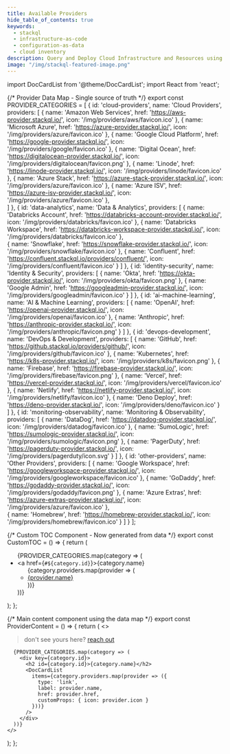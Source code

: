 ```yaml
---
title: Available Providers
hide_table_of_contents: true
keywords:
  - stackql
  - infrastructure-as-code
  - configuration-as-data
  - cloud inventory
description: Query and Deploy Cloud Infrastructure and Resources using SQL
image: "/img/stackql-featured-image.png"
---
```


import DocCardList from '@theme/DocCardList';
import React from 'react';

{/* Provider Data Map - Single source of truth */}
export const PROVIDER_CATEGORIES = [
  {
    id: 'cloud-providers',
    name: 'Cloud Providers',
    providers: [
      { 
        name: 'Amazon Web Services',
        href: 'https://aws-provider.stackql.io/',
        icon: '/img/providers/aws/favicon.ico'
      },
      { 
        name: 'Microsoft Azure',
        href: 'https://azure-provider.stackql.io/',
        icon: '/img/providers/azure/favicon.ico'
      },
      { 
        name: 'Google Cloud Platform',
        href: 'https://google-provider.stackql.io/',
        icon: '/img/providers/google/favicon.ico'
      },
      { 
        name: 'Digital Ocean',
        href: 'https://digitalocean-provider.stackql.io/',
        icon: '/img/providers/digitalocean/favicon.png'
      },
      { 
        name: 'Linode',
        href: 'https://linode-provider.stackql.io/',
        icon: '/img/providers/linode/favicon.ico'
      },
      { 
        name: 'Azure Stack',
        href: 'https://azure-stack-provider.stackql.io/',
        icon: '/img/providers/azure/favicon.ico'
      },
      { 
        name: 'Azure ISV',
        href: 'https://azure-isv-provider.stackql.io/',
        icon: '/img/providers/azure/favicon.ico'
      },            
    ]
  },
  {
    id: 'data-analytics',
    name: 'Data & Analytics',
    providers: [
      { 
        name: 'Databricks Account',
        href: 'https://databricks-account-provider.stackql.io/',
        icon: '/img/providers/databricks/favicon.ico'
      },
      { 
        name: 'Databricks Workspace',
        href: 'https://databricks-workspace-provider.stackql.io/',
        icon: '/img/providers/databricks/favicon.ico'
      },      
      { 
        name: 'Snowflake',
        href: 'https://snowflake-provider.stackql.io/',
        icon: '/img/providers/snowflake/favicon.ico'
      },
      { 
        name: 'Confluent',
        href: 'https://confluent.stackql.io/providers/confluent/',
        icon: '/img/providers/confluent/favicon.ico'
      }
    ]
  },
  {
    id: 'identity-security',
    name: 'Identity & Security',
    providers: [
      { 
        name: 'Okta',
        href: 'https://okta-provider.stackql.io/',
        icon: '/img/providers/okta/favicon.png'
      },
      { 
        name: 'Google Admin',
        href: 'https://googleadmin-provider.stackql.io/',
        icon: '/img/providers/googleadmin/favicon.ico'
      }
    ]
  },
  {
    id: 'ai-machine-learning',
    name: 'AI & Machine Learning',
    providers: [
      { 
        name: 'OpenAI',
        href: 'https://openai-provider.stackql.io/',
        icon: '/img/providers/openai/favicon.ico'
      },
      { 
        name: 'Anthropic',
        href: 'https://anthropic-provider.stackql.io/',
        icon: '/img/providers/anthropic/favicon.png'
      }
    ]
  },
  {
    id: 'devops-development',
    name: 'DevOps & Development',
    providers: [
      { 
        name: 'GitHub',
        href: 'https://github.stackql.io/providers/github/',
        icon: '/img/providers/github/favicon.ico'
      },
      { 
        name: 'Kubernetes',
        href: 'https://k8s-provider.stackql.io/',
        icon: '/img/providers/k8s/favicon.png'
      },
      { 
        name: 'Firebase',
        href: 'https://firebase-provider.stackql.io/',
        icon: '/img/providers/firebase/favicon.png'
      },
      { 
        name: 'Vercel',
        href: 'https://vercel-provider.stackql.io/',
        icon: '/img/providers/vercel/favicon.ico'
      },
      { 
        name: 'Netlify',
        href: 'https://netlify-provider.stackql.io/',
        icon: '/img/providers/netlify/favicon.ico'
      },
      { 
        name: 'Deno Deploy',
        href: 'https://deno-provider.stackql.io/',
        icon: '/img/providers/deno/favicon.ico'
      }      
    ]
  },
  {
    id: 'monitoring-observability',
    name: 'Monitoring & Observability',
    providers: [
      { 
        name: 'DataDog',
        href: 'https://datadog-provider.stackql.io/',
        icon: '/img/providers/datadog/favicon.ico'
      },
      { 
        name: 'SumoLogic',
        href: 'https://sumologic-provider.stackql.io/',
        icon: '/img/providers/sumologic/favicon.png'
      },
      { 
        name: 'PagerDuty',
        href: 'https://pagerduty-provider.stackql.io/',
        icon: '/img/providers/pagerduty/icon.svg'
      }
    ]
  },
  {
    id: 'other-providers',
    name: 'Other Providers',
    providers: [
      { 
        name: 'Google Workspace',
        href: 'https://googleworkspace-provider.stackql.io/',
        icon: '/img/providers/googleworkspace/favicon.ico'
      },
      { 
        name: 'GoDaddy',
        href: 'https://godaddy-provider.stackql.io/',
        icon: '/img/providers/godaddy/favicon.png'
      },
      { 
        name: 'Azure Extras',
        href: 'https://azure-extras-provider.stackql.io/',
        icon: '/img/providers/azure/favicon.ico'
      },      
      { 
        name: 'Homebrew',
        href: 'https://homebrew-provider.stackql.io/',
        icon: '/img/providers/homebrew/favicon.ico'
      }
    ]
  }
];

{/* Custom TOC Component - Now generated from data */}
export const CustomTOC = () => {
  return (
    <div className="table-of-contents table-of-contents__left-border">
      <ul className="toc-headings">
        {PROVIDER_CATEGORIES.map(category => (
          <li key={category.id}>
            <a href={`#${category.id}`}>{category.name}</a>
            <ul>
              {category.providers.map(provider => (
                <li key={provider.name}>
                  <a href={provider.href}>{provider.name}</a>
                </li>
              ))}
            </ul>
          </li>
        ))}
      </ul>
    </div>
  );
};

{/* Main content component using the data map */}
export const ProviderContent = () => {
  return (
    <>
      <blockquote>
        don't see yours here? <a 
          href="https://github.com/stackql/stackql-provider-registry/issues/new?template=feature_request.md&title=%5BFEATURE%5D%20New%20Provider" 
          target="_blank" 
          rel="noopener noreferrer">reach out</a>
      </blockquote>

      {PROVIDER_CATEGORIES.map(category => (
        <div key={category.id}>
          <h2 id={category.id}>{category.name}</h2>
          <DocCardList
            items={category.providers.map(provider => ({
              type: 'link',
              label: provider.name,
              href: provider.href,
              customProps: { icon: provider.icon }
            }))}
          />
        </div>
      ))}
    </>
  );
};

<div className="row">
  <div className="col col--9">
    <ProviderContent />
  </div>
  <div className="col col--3">
    <CustomTOC />
  </div>
</div>